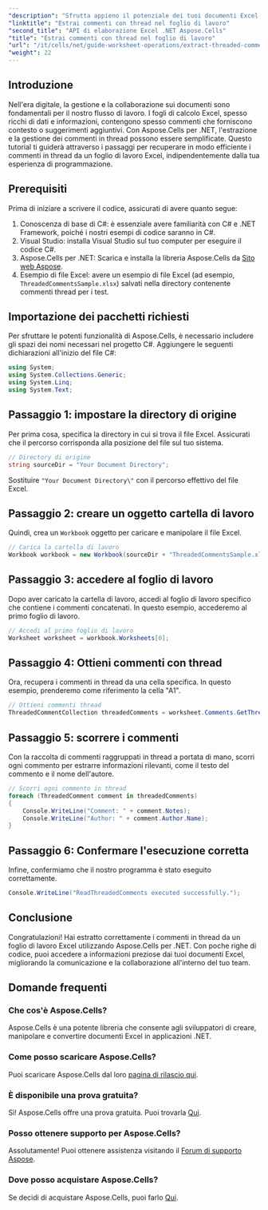 ```yaml
---
"description": "Sfrutta appieno il potenziale dei tuoi documenti Excel imparando come estrarre in modo efficiente i commenti in thread utilizzando Aspose.Cells per .NET. Questo tutorial completo ti guiderà passo dopo passo."
"linktitle": "Estrai commenti con thread nel foglio di lavoro"
"second_title": "API di elaborazione Excel .NET Aspose.Cells"
"title": "Estrai commenti con thread nel foglio di lavoro"
"url": "/it/cells/net/guide-worksheet-operations/extract-threaded-comments/"
"weight": 22
---
```


## Introduzione

Nell'era digitale, la gestione e la collaborazione sui documenti sono fondamentali per il nostro flusso di lavoro. I fogli di calcolo Excel, spesso ricchi di dati e informazioni, contengono spesso commenti che forniscono contesto o suggerimenti aggiuntivi. Con Aspose.Cells per .NET, l'estrazione e la gestione dei commenti in thread possono essere semplificate. Questo tutorial ti guiderà attraverso i passaggi per recuperare in modo efficiente i commenti in thread da un foglio di lavoro Excel, indipendentemente dalla tua esperienza di programmazione. 

## Prerequisiti
Prima di iniziare a scrivere il codice, assicurati di avere quanto segue:

1. Conoscenza di base di C#: è essenziale avere familiarità con C# e .NET Framework, poiché i nostri esempi di codice saranno in C#.
2. Visual Studio: installa Visual Studio sul tuo computer per eseguire il codice C#.
3. Aspose.Cells per .NET: Scarica e installa la libreria Aspose.Cells da [Sito web Aspose](https://releases.aspose.com/cells/net/).
4. Esempio di file Excel: avere un esempio di file Excel (ad esempio, `ThreadedCommentsSample.xlsx`) salvati nella directory contenente commenti thread per i test.

## Importazione dei pacchetti richiesti
Per sfruttare le potenti funzionalità di Aspose.Cells, è necessario includere gli spazi dei nomi necessari nel progetto C#. Aggiungere le seguenti dichiarazioni all'inizio del file C#:

```csharp
using System;
using System.Collections.Generic;
using System.Linq;
using System.Text;
```

## Passaggio 1: impostare la directory di origine
Per prima cosa, specifica la directory in cui si trova il file Excel. Assicurati che il percorso corrisponda alla posizione del file sul tuo sistema.

```csharp
// Directory di origine
string sourceDir = "Your Document Directory";
```
Sostituire `"Your Document Directory\"` con il percorso effettivo del file Excel.

## Passaggio 2: creare un oggetto cartella di lavoro
Quindi, crea un `Workbook` oggetto per caricare e manipolare il file Excel.

```csharp
// Carica la cartella di lavoro
Workbook workbook = new Workbook(sourceDir + "ThreadedCommentsSample.xlsx");
```

## Passaggio 3: accedere al foglio di lavoro
Dopo aver caricato la cartella di lavoro, accedi al foglio di lavoro specifico che contiene i commenti concatenati. In questo esempio, accederemo al primo foglio di lavoro.

```csharp
// Accedi al primo foglio di lavoro
Worksheet worksheet = workbook.Worksheets[0];
```

## Passaggio 4: Ottieni commenti con thread
Ora, recupera i commenti in thread da una cella specifica. In questo esempio, prenderemo come riferimento la cella "A1".

```csharp
// Ottieni commenti thread
ThreadedCommentCollection threadedComments = worksheet.Comments.GetThreadedComments("A1");
```

## Passaggio 5: scorrere i commenti
Con la raccolta di commenti raggruppati in thread a portata di mano, scorri ogni commento per estrarre informazioni rilevanti, come il testo del commento e il nome dell'autore.

```csharp
// Scorri ogni commento in thread
foreach (ThreadedComment comment in threadedComments)
{
    Console.WriteLine("Comment: " + comment.Notes);
    Console.WriteLine("Author: " + comment.Author.Name);
}
```

## Passaggio 6: Confermare l'esecuzione corretta
Infine, confermiamo che il nostro programma è stato eseguito correttamente.

```csharp
Console.WriteLine("ReadThreadedComments executed successfully.");
```

## Conclusione
Congratulazioni! Hai estratto correttamente i commenti in thread da un foglio di lavoro Excel utilizzando Aspose.Cells per .NET. Con poche righe di codice, puoi accedere a informazioni preziose dai tuoi documenti Excel, migliorando la comunicazione e la collaborazione all'interno del tuo team.

## Domande frequenti

### Che cos'è Aspose.Cells?
Aspose.Cells è una potente libreria che consente agli sviluppatori di creare, manipolare e convertire documenti Excel in applicazioni .NET.

### Come posso scaricare Aspose.Cells?
Puoi scaricare Aspose.Cells dal loro [pagina di rilascio qui](https://releases.aspose.com/cells/net/).

### È disponibile una prova gratuita?
Sì! Aspose.Cells offre una prova gratuita. Puoi trovarla [Qui](https://releases.aspose.com/).

### Posso ottenere supporto per Aspose.Cells?
Assolutamente! Puoi ottenere assistenza visitando il [Forum di supporto Aspose](https://forum.aspose.com/c/cells/9).

### Dove posso acquistare Aspose.Cells?
Se decidi di acquistare Aspose.Cells, puoi farlo [Qui](https://purchase.aspose.com/buy).